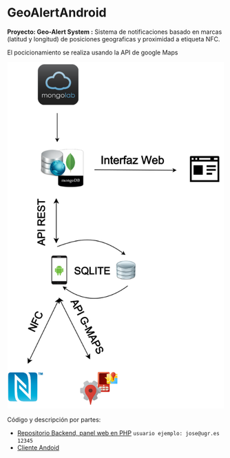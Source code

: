 GeoAlertAndroid
===============

**Proyecto: Geo-Alert System :** Sistema de notificaciones basado en marcas (latitud y longitud) de posiciones geograficas y proximidad a etiqueta NFC.

El pocicionamiento se realiza usando la API de google Maps

![](https://raw.githubusercontent.com/josemlp91/Aplicaciones_Moviles/master/img/geoAlertDiagram.png)
  
  Código y descripción por partes:
  
- [Repositorio Backend, panel web en PHP](https://github.com/josemlp91/GeoAlertWeb) ``usuario ejemplo: jose@ugr.es 12345``
- [Cliente Andoid](https://github.com/josemlp91/GeoAlertAndroid)
